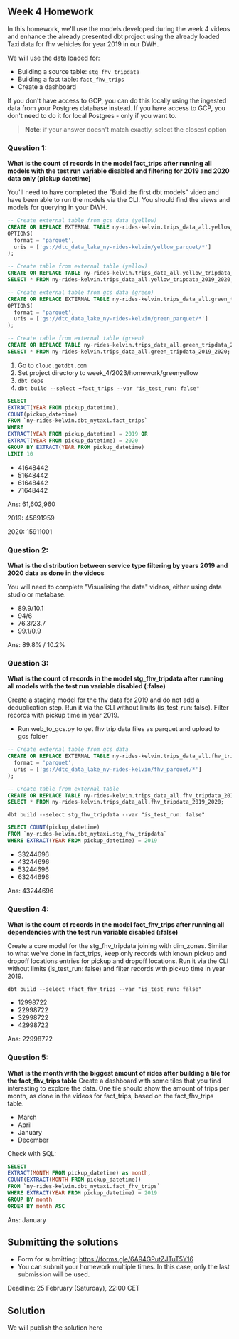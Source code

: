 ## Week 4 Homework 

In this homework, we'll use the models developed during the week 4 videos and enhance the already presented dbt project using the already loaded Taxi data for fhv vehicles for year 2019 in our DWH.

We will use the data loaded for:

* Building a source table: `stg_fhv_tripdata`
* Building a fact table: `fact_fhv_trips`
* Create a dashboard 

If you don't have access to GCP, you can do this locally using the ingested data from your Postgres database
instead. If you have access to GCP, you don't need to do it for local Postgres -
only if you want to.

> **Note**: if your answer doesn't match exactly, select the closest option 

### Question 1: 

**What is the count of records in the model fact_trips after running all models with the test run variable disabled and filtering for 2019 and 2020 data only (pickup datetime)** 

You'll need to have completed the "Build the first dbt models" video and have been able to run the models via the CLI. 
You should find the views and models for querying in your DWH.

``` sql
-- Create external table from gcs data (yellow)
CREATE OR REPLACE EXTERNAL TABLE ny-rides-kelvin.trips_data_all.yellow_tripdata_2019_2020
OPTIONS(
  format = 'parquet',
  uris = ['gs://dtc_data_lake_ny-rides-kelvin/yellow_parquet/*']
);
``` 
``` sql
-- Create table from external table (yellow)
CREATE OR REPLACE TABLE ny-rides-kelvin.trips_data_all.yellow_tripdata_2019_2020_table AS
SELECT * FROM ny-rides-kelvin.trips_data_all.yellow_tripdata_2019_2020;
```
``` sql
-- Create external table from gcs data (green)
CREATE OR REPLACE EXTERNAL TABLE ny-rides-kelvin.trips_data_all.green_tripdata_2019_2020
OPTIONS(
  format = 'parquet',
  uris = ['gs://dtc_data_lake_ny-rides-kelvin/green_parquet/*']
);
``` 
``` sql
-- Create table from external table (green)
CREATE OR REPLACE TABLE ny-rides-kelvin.trips_data_all.green_tripdata_2019_2020_table AS
SELECT * FROM ny-rides-kelvin.trips_data_all.green_tripdata_2019_2020;
```

1. Go to `cloud.getdbt.com`
2. Set project directory to week_4/2023/homework/greenyellow
3. `dbt deps`
4. `dbt build --select +fact_trips --var "is_test_run: false"`
``` sql
SELECT
EXTRACT(YEAR FROM pickup_datetime),
COUNT(pickup_datetime)
FROM `ny-rides-kelvin.dbt_nytaxi.fact_trips`
WHERE
EXTRACT(YEAR FROM pickup_datetime) = 2019 OR
EXTRACT(YEAR FROM pickup_datetime) = 2020
GROUP BY EXTRACT(YEAR FROM pickup_datetime)
LIMIT 10
```

- 41648442
- 51648442
- 61648442
- 71648442

Ans: 61,602,960

2019: 45691959

2020: 15911001


### Question 2: 

**What is the distribution between service type filtering by years 2019 and 2020 data as done in the videos**

You will need to complete "Visualising the data" videos, either using data studio or metabase. 

- 89.9/10.1
- 94/6
- 76.3/23.7
- 99.1/0.9

Ans: 89.8% / 10.2%


### Question 3: 

**What is the count of records in the model stg_fhv_tripdata after running all models with the test run variable disabled (:false)**  

Create a staging model for the fhv data for 2019 and do not add a deduplication step. Run it via the CLI without limits (is_test_run: false).
Filter records with pickup time in year 2019.

- Run web_to_gcs.py to get fhv trip data files as parquet and upload to gcs folder
``` sql
-- Create external table from gcs data
CREATE OR REPLACE EXTERNAL TABLE ny-rides-kelvin.trips_data_all.fhv_tripdata_2019_2020
  format = 'parquet',
  uris = ['gs://dtc_data_lake_ny-rides-kelvin/fhv_parquet/*']
);
``` 

``` sql
-- Create table from external table
CREATE OR REPLACE TABLE ny-rides-kelvin.trips_data_all.fhv_tripdata_2019_2020_table AS
SELECT * FROM ny-rides-kelvin.trips_data_all.fhv_tripdata_2019_2020;
```

`dbt build --select stg_fhv_tripdata --var "is_test_run: false"`
``` sql
SELECT COUNT(pickup_datetime)
FROM `ny-rides-kelvin.dbt_nytaxi.stg_fhv_tripdata`
WHERE EXTRACT(YEAR FROM pickup_datetime) = 2019
```

- 33244696
- 43244696
- 53244696
- 63244696

Ans: 43244696

### Question 4: 

**What is the count of records in the model fact_fhv_trips after running all dependencies with the test run variable disabled (:false)**  

Create a core model for the stg_fhv_tripdata joining with dim_zones.
Similar to what we've done in fact_trips, keep only records with known pickup and dropoff locations entries for pickup and dropoff locations. 
Run it via the CLI without limits (is_test_run: false) and filter records with pickup time in year 2019.

`dbt build --select +fact_fhv_trips --var "is_test_run: false"`

- 12998722
- 22998722
- 32998722
- 42998722

Ans: 22998722

### Question 5: 

**What is the month with the biggest amount of rides after building a tile for the fact_fhv_trips table**
Create a dashboard with some tiles that you find interesting to explore the data. One tile should show the amount of trips per month, as done in the videos for fact_trips, based on the fact_fhv_trips table.

- March
- April
- January
- December

Check with SQL: 
```sql 
SELECT
EXTRACT(MONTH FROM pickup_datetime) as month,
COUNT(EXTRACT(MONTH FROM pickup_datetime))
FROM `ny-rides-kelvin.dbt_nytaxi.fact_fhv_trips`
WHERE EXTRACT(YEAR FROM pickup_datetime) = 2019
GROUP BY month
ORDER BY month ASC
```

Ans: January

## Submitting the solutions

* Form for submitting: https://forms.gle/6A94GPutZJTuT5Y16
* You can submit your homework multiple times. In this case, only the last submission will be used. 

Deadline: 25 February (Saturday), 22:00 CET


## Solution

We will publish the solution here